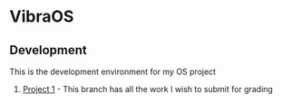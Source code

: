 # VibraOS

## Development 

This is the development environment for my OS project


1. [Project 1](https://github.com/joekariuki/VibraOS/tree/iProject1) - This branch has all the work I wish to submit for grading

